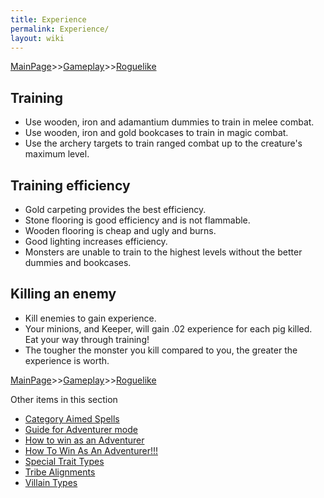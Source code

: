 ```yaml
---
title: Experience
permalink: Experience/
layout: wiki
---
```


[MainPage](/keeperrl_wiki/ "wikilink")>>[Gameplay](/keeperrl_wiki/Gameplay_Guide "wikilink")>>[Roguelike](/keeperrl_wiki/Roguelike "wikilink")

Training
--------

-   Use wooden, iron and adamantium dummies to train in melee combat.
-   Use wooden, iron and gold bookcases to train in magic combat.
-   Use the archery targets to train ranged combat up to the creature's
    maximum level.

Training efficiency
-------------------

-   Gold carpeting provides the best efficiency.
-   Stone flooring is good efficiency and is not flammable.
-   Wooden flooring is cheap and ugly and burns.
-   Good lighting increases efficiency.
-   Monsters are unable to train to the highest levels without the
    better dummies and bookcases.

Killing an enemy
----------------

-   Kill enemies to gain experience.
-   Your minions, and Keeper, will gain .02 experience for each pig
    killed. Eat your way through training!
-   The tougher the monster you kill compared to you, the greater the
    experience is worth.

[MainPage](/keeperrl_wiki/ "wikilink")>>[Gameplay](/keeperrl_wiki/Gameplay_Guide "wikilink")>>[Roguelike](/keeperrl_wiki/Roguelike "wikilink")

Other items in this section
-    [Category Aimed Spells](/keeperrl_wiki/Category_Aimed_Spells "wikilink")
-    [Guide for Adventurer mode](/keeperrl_wiki/Guide_For_Adventurer_Mode "wikilink")
-    [How to win as an Adventurer](/keeperrl_wiki/How_To_Win_As_An_Adventurer "wikilink")
-    [How To Win As An Adventurer!!!](/keeperrl_wiki/How_To_Win_As_An_Adventurer!!! "wikilink")
-    [Special Trait Types](/keeperrl_wiki/Special_Trait_Types "wikilink")
-    [Tribe Alignments](/keeperrl_wiki/Tribe_Alignments "wikilink")
-    [Villain Types](/keeperrl_wiki/Villain_Types "wikilink")
